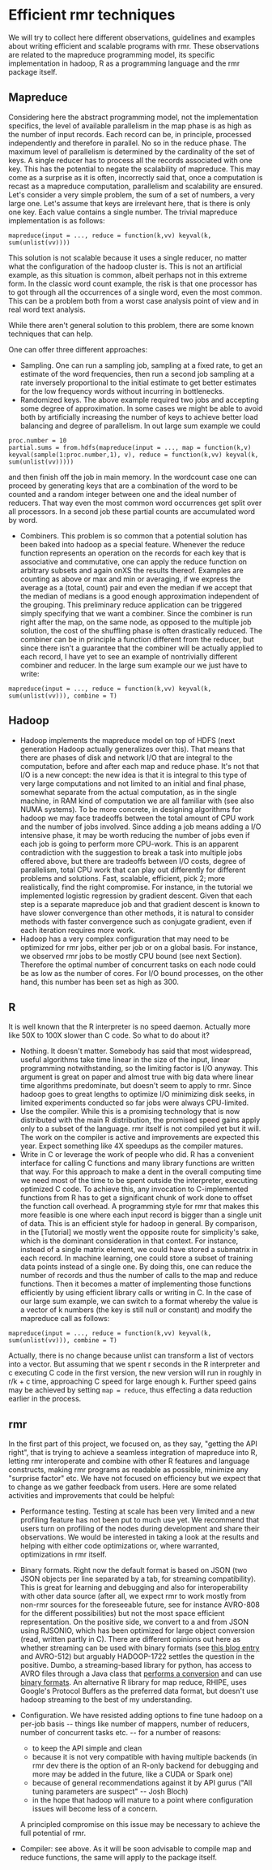 # Efficient rmr techniques

We will try to collect here different observations, guidelines and examples about writing efficient and scalable programs with rmr. These observations are related to the mapreduce programming model, its specific implementation in hadoop, R as a programming language and the rmr package itself. 

## Mapreduce

Considering here the abstract programming model, not the implementation specifics, the level of available parallelism in the map phase is as
high as the number of input records. Each record can be, in principle, processed independently and therefore in parallel. No so in the
reduce phase. The maximum level of parallelism is determined by the cardinality of the set of keys. A single reducer has to process all the
records associated with one key. This has the potential to negate the scalability of mapreduce. This may come as a surprise as it is often,
incorrectly said that, once a computation is recast as a mapreduce computation, parallelism and scalability are ensured. Let's consider a
very simple problem, the sum of a set of numbers, a very large one. Let's assume that keys are irrelevant here, that is there is only one
key. Each value contains a single number. The trivial mapreduce implementation is as follows:

```
mapreduce(input = ..., reduce = function(k,vv) keyval(k, sum(unlist(vv))))
```

This solution is not scalable because it uses a single reducer, no matter what the configuration of the hadoop cluster is. This is not an
artificial example, as this situation is common, albeit perhaps not in this extreme form. In the classic word count example, the risk is
that one processor has to got through all the occurrences of a single word, even the most common. This can be a problem both from a worst
case analysis point of view and in real word text analysis.

While there aren't general solution to this problem, there are some known techniques that can help.

One can offer three different approaches:
* Sampling. One can run a sampling job, sampling at a fixed rate, to get an estimate of the word frequencies, then run a second job sampling
  at a rate inversely proportional to the initial estimate to get better estimates for the low frequency words without incurring in
  bottlenecks.
* Randomized keys. The above example required two jobs and accepting some degree of approximation. In some cases we might be able to avoid
  both by artificially increasing the number of keys to achieve better load balancing and degree of parallelism. In out large sum example we
  could
  
```
proc.number = 10
partial.sums = from.hdfs(mapreduce(input = ..., map = function(k,v) keyval(sample(1:proc.number,1), v), reduce = function(k,vv) keyval(k, sum(unlist(vv)))))
```

  and then finish off the job in main memory. In the wordcount case one can proceed by generating keys that are a combination of the word to
  be counted and a random integer between one and the ideal number of reducers. That way even the most common word occurrences get split
  over all processors. In a second job these partial counts are accumulated word by word.
* Combiners. This problem is so common that a potential solution has been baked into hadoop as a special feature. Whenever the reduce
  function represents an operation on the records for each key that is associative and commutative, one can apply the reduce function on
  arbitrary subsets and again onXS the results thereof. Examples are counting as above or max and min or averaging, if we express the average
  as a (total, count) pair and even the median if we accept that the median of medians is a good enough approximation independent of the
  grouping. This preliminary reduce application can be triggered simply specifying that we want a combiner. Since the combiner is run right
  after the map, on the same node, as opposed to the multiple job solution, the cost of the shuffling phase is often drastically
  reduced. The combiner can be in principle a function different from the reducer, but since there isn't a guarantee that the combiner will
  be actually applied to each record, I have yet to see an example of nontrivially different combiner and reducer. In the large sum example
  our we just have to write:
  
```
mapreduce(input = ..., reduce = function(k,vv) keyval(k, sum(unlist(vv))), combine = T)
```

## Hadoop

* Hadoop implements the mapreduce model on top of HDFS (next generation Hadoop actually generalizes over this). That means that there are
  phases of disk and network I/O that are integral to the computation, before and after each map and reduce phase. It's not that I/O is a
  new concept: the new idea is that it is integral to this type of very large computations and not limited to an initial and final phase,
  somewhat separate from the actual computation, as in the single machine, in RAM kind of computation we are all familiar with (see also
  NUMA systems). To be more concrete, in designing algorithms for hadoop we may face tradeoffs between the total amount of CPU work and the
  number of jobs involved. Since adding a job means adding a I/O intensive phase, it may be worth reducing the number of jobs even if each
  job is going to perform more CPU-work. This is an apparent contradiction with the suggestion to break a task into multiple jobs offered
  above, but there are tradeoffs between I/O costs, degree of parallelism, total CPU work that can play out differently for different
  problems and solutions. Fast, scalable, efficient, pick 2; more realistically, find the right compromise. For instance, in the tutorial we
  implemented logistic regression by gradient descent. Given that each step is a separate mapreduce job and that gradient descent is known
  to have slower convergence than other methods, it is natural to consider methods with faster convergence such as conjugate gradient, even
  if each iteration requires more work.
* Hadoop has a very complex configuration that may need to be optimized for rmr jobs, either per job or on a global basis. For instance, we
  observed rmr jobs to be mostly CPU bound (see next Section). Therefore the optimal number of concurrent tasks on each node could be as
  low as the number of cores. For I/O bound processes, on the other hand, this number has been set as high as 300.

## R

It is well known that the R interpreter is no speed daemon. Actually more like 50X to 100X slower than C code. So what to do about it?

* Nothing. It doesn't matter. Somebody has said that most widespread, useful algorithms take time linear in the size of the input, linear
  programming notwithstanding, so the limiting factor is I/O anyway. This argument is great on paper and almost true with big data where
  linear time algorithms predominate, but doesn't seem to apply to rmr. Since hadoop goes to great lengths to optimize I/O minimizing disk
  seeks, in limited experiments conducted so far jobs were always CPU-limited.
* Use the compiler. While this is a promising technology that is now distributed with the main R distribution, the promised speed gains
  apply only to a subset of the language. rmr itself is not compiled yet but it will. The work on the compiler is active and improvements
  are expected this year. Expect something like 4X speedups as the compiler matures.
* Write in C or leverage the work of people who did. R has a convenient interface for calling C functions and many library functions are
  written that way. For this approach to make a dent in the overall computing time we need most of the time to be spent outside the
  interpreter, executing optimized C code. To achieve this, any invocation to C-implemented functions from R has to get a significant chunk
  of work done to offset the function call overhead. A programming style for rmr that makes this more feasible is one where each input
  record is bigger than a single unit of data. This is an efficient style for hadoop in general. By comparison, in the [Tutorial] we mostly went the opposite route for simplicity's sake, which is the dominant consideration in that context. For instance, instead of a single matrix element,
  we could have stored a submatrix in each record. In machine learning, one could store a subset of training data points instead of a single one. By doing
  this, one can reduce the number of records and thus the number of calls to the map and reduce functions. Then it becomes a matter of
  implementing those functions efficiently by using efficient library calls or writing in C. In the case of our large sum
  example, we can switch to a format whereby the value is a vector of k numbers (the key is still null or constant) and modify the mapreduce call
  as follows:
  
```
mapreduce(input = ..., reduce = function(k,vv) keyval(k, sum(unlist(vv))), combine = T)
```

Actually, there is no change because unlist can transform a list of vectors into a vector. But assuming that we spent r seconds in the R interpreter and c executing C code in the first version, the new version will run in roughly in r/k + c time, approaching C speed for large enough k. Further speed gains may be achieved by setting `map = reduce`, thus effecting a data reduction earlier in the process.

## rmr

In the first part of this project, we focused on, as they say, "getting the API right", that is trying to achieve a seamless integration of
mapreduce into R, letting rmr interoperate and combine with other R features and language constructs, making rmr programs as readable
as possible, minimize any "surprise factor" etc. We have not focused on efficiency but we expect that to change as we gather feedback from
users. Here are some related activities and improvements that could be helpful:

* Performance testing. Testing at scale has been very limited and a new profiling feature has not been put to much use yet. We recommend
  that users turn on profiling of the nodes during development and share their observations. We would be interested in taking a look at the
  results and helping with either code optimizations or, where warranted, optimizations in rmr itself.
* Binary formats. Right now the default format is based on JSON (two JSON objects per line separated by a tab, for streaming
  compatibility). This is great for learning and debugging and also for interoperability with other data source (after all, we expect rmr to
  work mostly from non-rmr sources for the foreseeable future, see for instance AVRO-808 for the different possibilities) but not the most
  space efficient representation. On the positive side, we convert to a and from JSON using RJSONIO, which has been optimized for large
  object conversion (read, written partly in C). There are different opinions out here as whether streaming can be used with binary formats
  (see [this blog entry](http://mail-archives.apache.org/mod_mbox/avro-user/201004.mbox/%3C20100422031942.GB28156@kiwi.sharlinx.com%3E) and
  AVRO-512) but arguably HADOOP-1722 settles the question in the positive. Dumbo, a streaming-based library for python, has access to AVRO
  files through a Java class that [performs a conversion](http://www.tomslabs.com/index.php/2011/06/use-avro-with-dumbo-for-hadoop-jobs/)
  and can use [binary formats](http://dumbotics.com/2009/02/24/hadoop-1722-and-typed-bytes/). An alternative R library for map reduce,
  RHIPE, uses Google's Protocol Buffers as the preferred data format, but doesn't use hadoop streaming to the best of my understanding.
* Configuration. We have resisted adding options to fine tune hadoop on a per-job basis -- things like number of
  mappers, number of reducers, number of concurrent tasks etc. -- for a number of reasons:
  * to keep the API simple and clean
  * because it is not very compatible with having multiple backends (in rmr dev there is the option of an R-only backend for debugging and
    more may be added in the future, like a CUDA or Spark one)
  * because of general recommendations against it by API gurus ("All tuning parameters are suspect" -- Josh Bloch)
  * in the hope that hadoop will mature to a point where configuration issues will become less of a concern.
  
  A principled compromise on this issue may be necessary to achieve the full potential of rmr.
* Compiler: see above. As it will be soon advisable to compile map and reduce functions, the same will apply to the package itself.
